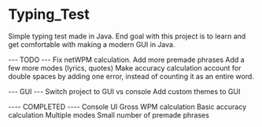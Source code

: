 # Typing_Test
Simple typing test made in Java.  End goal with this project is to learn and get comfortable with making a modern GUI in Java.

--- TODO ---
Fix netWPM calculation.
Add more premade phrases
Add a few more modes (lyrics, quotes)
Make accuracy calculation account for double spaces by adding one error, instead of counting it as an entire word.

--- GUI ---
Switch project to GUI vs console
Add custom themes to GUI

---- COMPLETED ----
Console UI
Gross WPM calculation
Basic accuracy calculation
Multiple modes
Small number of premade phrases

